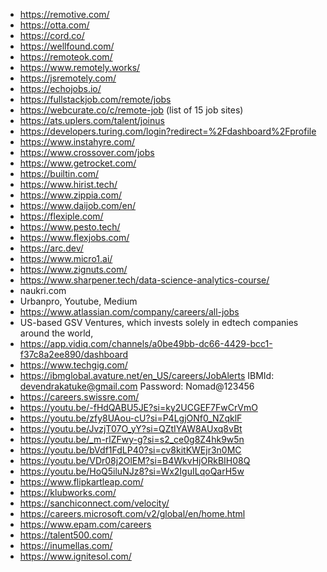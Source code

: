 -	https://remotive.com/
-	https://otta.com/
-	https://cord.co/
-	https://wellfound.com/
-	https://remoteok.com/
-	https://www.remotely.works/
-	https://jsremotely.com/
-	https://echojobs.io/
-	https://fullstackjob.com/remote/jobs
-	https://webcurate.co/c/remote-job (list of 15 job sites)
-	https://ats.uplers.com/talent/joinus
-	https://developers.turing.com/login?redirect=%2Fdashboard%2Fprofile
-   https://www.instahyre.com/
-	https://www.crossover.com/jobs
-	https://www.getrocket.com/
-	https://builtin.com/
-	https://www.hirist.tech/
-	https://www.zippia.com/
-	https://www.daijob.com/en/
-	https://flexiple.com/
-	https://www.pesto.tech/
-	https://www.flexjobs.com/
-	https://arc.dev/
-	https://www.micro1.ai/
-	https://www.zignuts.com/
-	https://www.sharpener.tech/data-science-analytics-course/
-	naukri.com
-	Urbanpro, Youtube, Medium
-	https://www.atlassian.com/company/careers/all-jobs
-	US-based GSV Ventures, which invests solely in edtech companies around the world,
-	https://app.vidiq.com/channels/a0be49bb-dc66-4429-bcc1-f37c8a2ee890/dashboard
-   https://www.techgig.com/
-	https://ibmglobal.avature.net/en_US/careers/JobAlerts IBMId: devendrakatuke@gmail.com Password: Nomad@123456
-	https://careers.swissre.com/
-	https://youtu.be/-fHdQABU5JE?si=ky2UCGEF7FwCrVmO
-	https://youtu.be/zfy8UAou-cU?si=P4LgjONf0_NZqklF
-	https://youtu.be/JvzjT07O_yY?si=QZtIYAW8AUxq8vBt
-	https://youtu.be/_m-rlZFwy-g?si=s2_ce0g8Z4hk9w5n
-	https://youtu.be/bVdf1FdLP40?si=cv8kitKWEjr3n0MC
-	https://youtu.be/VDr08j2OlEM?si=B4WkvHjORkBIH08Q
-	https://youtu.be/HoQ5iluNJz8?si=Wx2IguILqoQarH5w
-	https://www.flipkartleap.com/
-	https://klubworks.com/
-	https://sanchiconnect.com/velocity/
-	https://careers.microsoft.com/v2/global/en/home.html
-	https://www.epam.com/careers
-	https://talent500.com/
-	https://inumellas.com/
-	https://www.ignitesol.com/